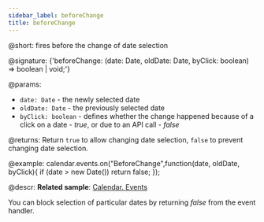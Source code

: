 ```yaml
---
sidebar_label: beforeChange
title: beforeChange
---          
```


@short: fires before the change of date selection

@signature: {'beforeChange: (date: Date, oldDate: Date, byClick: boolean) => boolean | void;'}

@params:
- `date: Date` - the newly selected date
- `oldDate: Date` - the previously selected date
- `byClick: boolean` - defines whether the change happened because of a click on a date  - *true*, or due to an API call - *false*

@returns:
Return `true` to allow changing date selection, `false` to prevent changing date selection.

@example:
calendar.events.on("BeforeChange",function(date, oldDate, byClick){
	if (date > new Date())
    	return false;
});

@descr:
**Related sample**: [Calendar. Events](https://snippet.dhtmlx.com/7kj7fiek)

You can block selection of particular dates by returning *false* from the event handler.


[comment]: # (@related:calendar/handling_events.md) 
[comment]: # (@relatedapi:calendar/api/calendar_change_event.md)
